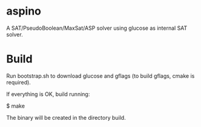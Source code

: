 aspino
======

A SAT/PseudoBoolean/MaxSat/ASP solver using glucose as internal SAT solver.


Build
=====

Run bootstrap.sh to download glucose and gflags (to build gflags, cmake is required).

If everything is OK, build running:

$ make

The binary will be created in the directory build.
